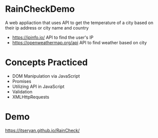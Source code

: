 # RainCheckDemo
A web appliaction that uses API to get the temperature of a city based on their ip address or city name and country
- https://ipinfo.io/ API to find the user's IP
- https://openweathermap.org/api API to find weather based on city

# Concepts Practiced
- DOM Manipulation via JavaScript
- Promises
- Utilizing API in JavaScript
- Validation
- XMLHttpRequests

# Demo
https://itseryan.github.io/RainCheck/

